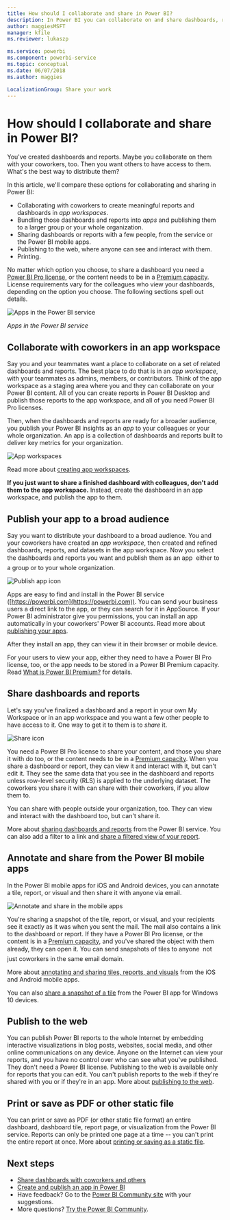 ```yaml
---
title: How should I collaborate and share in Power BI?
description: In Power BI you can collaborate on and share dashboards, reports, tiles, and apps in different ways. Each has its advantages.
author: maggiesMSFT
manager: kfile
ms.reviewer: lukaszp

ms.service: powerbi
ms.component: powerbi-service
ms.topic: conceptual
ms.date: 06/07/2018
ms.author: maggies

LocalizationGroup: Share your work
---
```

# How should I collaborate and share in Power BI?

You've created dashboards and reports. Maybe you collaborate on them with your coworkers, too. Then you want others to have access to them. What's the best way to distribute them?

In this article, we'll compare these options for collaborating and sharing in Power BI: 

* Collaborating with coworkers to create meaningful reports and dashboards in *app workspaces*.
* Bundling those dashboards and reports into *apps* and publishing them to a larger group or your whole organization.
* Sharing dashboards or reports with a few people, from the service or the Power BI mobile apps.
* Publishing to the web, where anyone can see and interact with them.
* Printing. 

No matter which option you choose, to share a dashboard you need a [Power BI Pro license](service-free-vs-pro.md), or the content needs to be in a [Premium capacity](service-premium.md). License requirements vary for the colleagues who view your dashboards, depending on the option you choose. The following sections spell out details. 

![Apps in the Power BI service](media/service-how-to-collaborate-distribute-dashboards-reports/power-bi-apps-home-blog.png)

*Apps in the Power BI service*

## Collaborate with coworkers in an app workspace
Say you and your teammates want a place to collaborate on a set of related dashboards and reports. The best place to do that is in an *app workspace*, with your teammates as admins, members, or contributors. Think of the app workspace as a staging area where you and they can collaborate on your Power BI content. All of you can create reports in Power BI Desktop and publish those reports to the app workspace, and all of you need Power BI Pro licenses.

Then, when the dashboards and reports are ready for a broader audience, you publish your Power BI insights as an *app* to your colleagues or your whole organization. An app is a collection of dashboards and reports built to deliver key metrics for your organization. 

![App workspaces](media/service-how-to-collaborate-distribute-dashboards-reports/power-bi-apps-workspaces.png)

Read more about [creating app workspaces](service-create-workspaces.md).

**If you just want to share a finished dashboard with colleagues, don't add them to the app workspace.** Instead, create the dashboard in an app workspace, and publish the app to them. 

## Publish your app to a broad audience
Say you want to distribute your dashboard to a broad audience. You and your coworkers have created an *app workspace*, then created and refined dashboards, reports, and datasets in the app workspace. Now you select the dashboards and reports you want and publish them as an app &#151; either to a group or to your whole organization. 

![Publish app icon](media/service-how-to-collaborate-distribute-dashboards-reports/power-bi-app-publish-600.png)

Apps are easy to find and install in the Power BI service ([https://powerbi.com](https://powerbi.com)). You can send your business users a direct link to the app, or they can search for it in AppSource. If your Power BI administrator give you permissions, you can install an app automatically in your coworkers' Power BI accounts. Read more about [publishing your apps](service-create-distribute-apps.md). 

After they install an app, they can view it in their browser or mobile device.

For your users to view your app, either they need to have a Power BI Pro license, too, or the app needs to be stored in a Power BI Premium capacity. Read [What is Power BI Premium?](service-premium.md) for details.

## Share dashboards and reports
Let's say you've finalized a dashboard and a report in your own My Workspace or in an app workspace and you want a few other people to have access to it. One way to get it to them is to *share* it. 

![Share icon](media/service-how-to-collaborate-distribute-dashboards-reports/power-bi-share-in-situ.png)

You need a Power BI Pro license to share your content, and those you share it with do too, or the content needs to be in a [Premium capacity](service-premium.md). When you share a dashboard or report, they can view it and interact with it, but can't edit it. They see the same data that you see in the dashboard and reports unless row-level security (RLS) is applied to the underlying dataset. The coworkers you share it with can share with their coworkers, if you allow them to. 

You can share with people outside your organization, too. They can view and interact with the dashboard too, but can't share it. 

More about [sharing dashboards and reports](service-share-dashboards.md) from the Power BI service. You can also add a filter to a link and [share a filtered view of your report](service-share-reports.md).

## Annotate and share from the Power BI mobile apps
In the Power BI mobile apps for iOS and Android devices, you can annotate a tile, report, or visual and then share it with anyone via email. 

![Annotate and share in the mobile apps](media/service-how-to-collaborate-distribute-dashboards-reports/power-bi-iphone-annotate.png)

You're sharing a snapshot of the tile, report, or visual, and your recipients see it exactly as it was when you sent the mail. The mail also contains a link to the dashboard or report. If they have a Power BI Pro license, or the content is in a [Premium capacity](service-premium.md), and you've shared the object with them already, they can open it. You can send snapshots of tiles to anyone &#151; not just coworkers in the same email domain.

More about [annotating and sharing tiles, reports, and visuals](mobile-annotate-and-share-a-tile-from-the-mobile-apps.md) from the iOS and Android mobile apps.

You can also [share a snapshot of a tile](mobile-share-tile-windows-10-phone-app.md) from the Power BI app for Windows 10 devices.

## Publish to the web
You can publish Power BI reports to the whole Internet by embedding interactive visualizations in blog posts, websites, social media, and other online communications on any device. Anyone on the Internet can view your reports, and you have no control over who can see what you've published. They don't need a Power BI license. Publishing to the web is available only for reports that you can edit. You can't publish reports to the web if they're shared with you or if they're in an app. More about [publishing to the web](service-publish-to-web.md).

## Print or save as PDF or other static file
You can print or save as PDF (or other static file format) an entire dashboard, dashboard tile, report page, or visualization from the Power BI service. Reports can only be printed one page at a time -- you can't print the entire report at once. More about [printing or saving as a static file](service-print.md).

## Next steps
* [Share dashboards with coworkers and others](service-share-dashboards.md)
* [Create and publish an app in Power BI](service-create-distribute-apps.md)
* Have feedback? Go to the [Power BI Community site](https://community.powerbi.com/) with your suggestions.
* More questions? [Try the Power BI Community](http://community.powerbi.com/).

